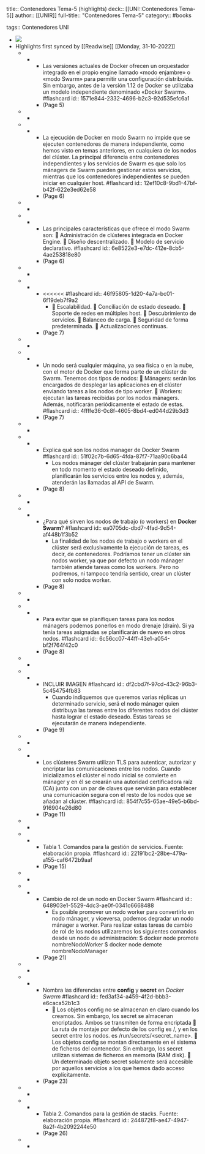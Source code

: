 title:: Contenedores Tema-5 (highlights)
deck:: [[UNI::Contenedores Tema-5]]
author:: [[UNIR]]
full-title:: "Contenedores Tema-5"
category:: #books

tags:: Contenedores UNI

- ![](https://readwise-assets.s3.amazonaws.com/media/uploaded_book_covers/profile_22942/8184ee50-30f0-4aad-9d8a-0a568bff6963.jpg)
- Highlights first synced by [[Readwise]] [[Monday, 31-10-2022]]
	- -
		- Las  versiones  actuales  de  Docker  ofrecen  un  orquestador  integrado  en  el  propio engine llamado «modo enjambre» o «modo Swarm» para permitir una configuración distribuida. Sin embargo, antes de la versión 1.12 de Docker se utilizaba un modelo independiente denominado «Docker Swarm». #flashcard
		  id:: 1571e844-2332-4696-b2c3-92d535efc6a1
		- (Page 5)
	- -
	- -
		- La ejecución de Docker en modo Swarm no impide que se ejecuten contenedores de manera independiente, como hemos visto en temas anteriores, en cualquiera de los nodos  del  clúster.  La  principal diferencia entre  contenedores  independientes  y  los servicios  de  Swarm  es  que  solo  los  mánagers  de  Swarm  pueden  gestionar  estos servicios,  mientras  que  los  contenedores  independientes  se  pueden  iniciar  en cualquier host. #flashcard
		  id:: 12ef10c8-9bd1-47bf-b42f-622e3ed62e58
		- (Page 6)
	- -
	- -
		- Las principales características que ofrece el modo Swarm son:   Administración de clústeres integrada en Docker Engine.   Diseño descentralizado.   Modelo de servicio declarativo. #flashcard
		  id:: 6e8522e3-e7dc-412e-8cb5-4ae253818e80
		- (Page 6)
	- -
	- -
		- <<<<<< #flashcard
		  id:: 46f95805-1d20-4a7a-bc01-6f19deb7f9a2
			-   Escalabilidad.   Conciliación de estado deseado.   Soporte de redes en múltiples host.   Descubrimiento de servicios.   Balanceo de carga.   Seguridad de forma predeterminada.   Actualizaciones continuas.
		- (Page 7)
	- -
	- -
		- Un nodo será cualquier máquina, ya sea física o en la nube, con el motor de Docker que forma parte de un clúster de Swarm. Tenemos dos tipos de nodos:   Mánagers:  serán  los  encargados  de  desplegar  las  aplicaciones  en  el  clúster enviando tareas a los nodos de tipo worker.   Workers:  ejecutan  las  tareas  recibidas  por  los  nodos  mánagers.  Además, notificarán periódicamente el estado de estas. #flashcard
		  id:: 4ffffe36-0c8f-4605-8bd4-ed044d29b3d3
		- (Page 7)
	- -
	- -
		- Explica qué son los nodos manager de Docker Swarm #flashcard
		  id:: 51f02c7b-6d65-4fda-87f7-71aa90c6ba44
			- Los nodos mánager del clúster trabajarán para mantener en todo momento el estado deseado definido, planificarán los servicios entre los nodos y, además, atenderán las llamadas al API de Swarm.
		- (Page 8)
	- -
	- -
		- ¿Para qué sirven los nodos de trabajo (o workers) en **Docker Swarm**? #flashcard
		  id:: ea0705dc-dbd7-4fad-9d54-af448b1f3b52
			- La finalidad de los nodos de trabajo o workers en el clúster será exclusivamente la ejecución de tareas, es decir, de contenedores. Podríamos tener un clúster sin nodos worker,  ya  que  por  defecto  un  nodo  mánager  también  atiende  tareas  como  los workers. Pero no podremos, ni tampoco tendría sentido, crear un clúster con solo nodos worker.
		- (Page 8)
	- -
	- -
		- Para evitar que se planifiquen tareas para los nodos mánagers podemos ponerlos en modo drenaje (drain). Si ya tenía tareas asignadas se planificarán de nuevo en otros nodos. #flashcard
		  id:: 6c56cc07-44ff-43e1-a054-bf2f764f42c0
		- (Page 8)
	- -
	- -
		- INCLUIR IMAGEN #flashcard
		  id:: df2cbd7f-97cd-43c2-96b3-5c454754fb83
			- Cuando indiquemos que queremos varias réplicas un determinado servicio, será el nodo mánager quien distribuya las tareas entre los diferentes nodos del clúster hasta lograr el estado deseado. Estas tareas se ejecutarán de manera independiente.
		- (Page 9)
	- -
	- -
		- Los  clústeres  Swarm  utilizan  TLS  para  autenticar,  autorizar  y  encriptar  las comunicaciones  entre  los  nodos.  Cuando  inicializamos  el  clúster  el nodo  inicial  se convierte en mánager y en él se crearán una autoridad certificadora raíz (CA) junto con un par de claves que servirán para establecer una comunicación segura con el resto de los nodos que se añadan al clúster. #flashcard
		  id:: 854f7c55-65ae-49e5-b6bd-916904e26d80
		- (Page 11)
	- -
	- -
		- Tabla 1. Comandos para la gestión de servicios. Fuente: elaboración propia. #flashcard
		  id:: 22191bc2-28be-479a-a155-caf6472b9aaf
		- (Page 15)
	- -
	- -
		- Cambio de rol de un nodo en Docker Swarm #flashcard
		  id:: 648903e1-5529-4dc3-ae0f-0341c6668488
			- Es posible promover un nodo worker para convertirlo en nodo mánager, y viceversa, podemos degradar un nodo mánager a worker. Para realizar estas tareas de cambio de  rol  de  los  nodos  utilizaremos  los  siguientes  comandos  desde  un  nodo  de administración: $ docker node promote nombreNodoWorker $ docker node demote nombreNodoManager
		- (Page 21)
	- -
	- -
		- Nombra las diferencias entre **config** y **secret** en *Docker Swarm* #flashcard
		  id:: fed3af34-a459-4f2d-bbb3-e6caca52b1c3
			-   Los objetos config no se almacenan en claro cuando los creamos. Sin embargo, los secret se almacenan encriptados. Ambos se transmiten de forma encriptada   La ruta de montaje por defecto de los config es /<config-name>, y en los secret entre los nodos. es /run/secrets/<secret_name>.   Los  objetos  config  se  montan  directamente  en  el  sistema  de  ficheros  del contenedor.  Sin  embargo,  los  secret  utilizan  sistemas  de ficheros  en memoria (RAM disk).   Un determinado objeto secret solamente será accesible por aquellos servicios a los que hemos dado acceso explícitamente.
		- (Page 23)
	- -
	- -
		- Tabla 2. Comandos para la gestión de stacks. Fuente: elaboración propia. #flashcard
		  id:: 244872f8-ae47-4947-8a2f-4b2092244e50
		- (Page 26)
	- -